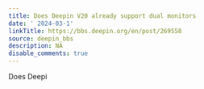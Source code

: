 ```yaml
---
title: Does Deepin V20 already support dual monitors
date: ' 2024-03-1'
linkTitle: https://bbs.deepin.org/en/post/269558
source: deepin_bbs
description: NA
disable_comments: true
---
```

Does Deepi
